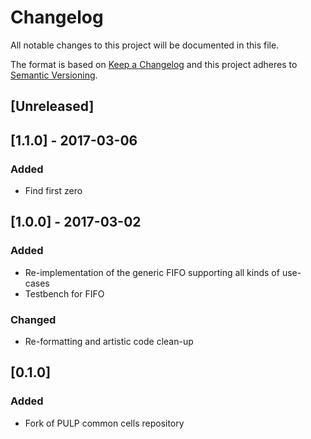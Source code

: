 # Changelog
All notable changes to this project will be documented in this file.

The format is based on [Keep a Changelog](http://keepachangelog.com/en/1.0.0/)
and this project adheres to [Semantic Versioning](http://semver.org/spec/v2.0.0.html).

## [Unreleased]

## [1.1.0] - 2017-03-06
### Added
- Find first zero

## [1.0.0] - 2017-03-02
### Added
- Re-implementation of the generic FIFO supporting all kinds of use-cases
- Testbench for FIFO

### Changed
- Re-formatting and artistic code clean-up


## [0.1.0]
### Added
- Fork of PULP common cells repository
